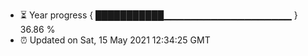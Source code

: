 - ⏳ Year progress { ███████████▁▁▁▁▁▁▁▁▁▁▁▁▁▁▁▁▁▁▁ } 36.86 %
- ⏰ Updated on Sat, 15 May 2021 12:34:25 GMT


